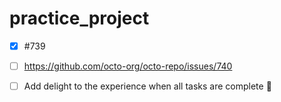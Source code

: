 # practice_project

- [x] #739
- [ ] https://github.com/octo-org/octo-repo/issues/740
- [ ] Add delight to the experience when all tasks are complete :tada:

